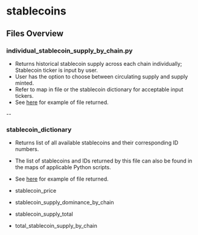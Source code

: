 # stablecoins

## Files Overview

### individual_stablecoin_supply_by_chain.py

- Returns historical stablecoin supply across each chain individually; Stablecoin ticker is input by user.
- User has the option to choose between circulating supply and supply minted.
- Refer to map in file or the stablecoin dictionary for acceptable input tickers.
- See [here](https://github.com/check-sked/crypto_data_resources/blob/main/csv_examples/stablecoins/stablecoin_USDT_circulating_by_chain.csv) for example of file returned.

--

### stablecoin_dictionary

- Returns list of all available stablecoins and their corresponding ID numbers.
- The list of stablecoins and IDs returned by this file can also be found in the maps of applicable Python scripts.
- See [here]() for example of file returned.

- stablecoin_price
- stablecoin_supply_dominance_by_chain
- stablecoin_supply_total
- total_stablecoin_supply_by_chain
